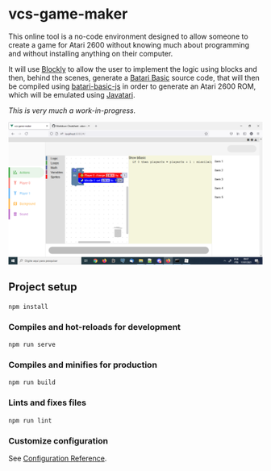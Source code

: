 # vcs-game-maker

This online tool is a no-code environment designed to allow someone to create a game for Atari 2600 without knowing much about programming and without installing anything on their computer.

It will use [Blockly](https://developers.google.com/blockly) to allow the user to implement the logic using blocks and then, behind the scenes, generate a [Batari Basic](https://www.randomterrain.com/atari-2600-memories-batari-basic-commands.html) source code, that will then be compiled using [batari-basic-js](https://github.com/haroldo-ok/batari-basic-js) in order to generate an Atari 2600 ROM, which will be emulated using [Javatari](https://javatari.org/).

*This is very much a work-in-progress.*

![Screenshot](documentation/screenshot.png "Screenshot")


## Project setup
```
npm install
```

### Compiles and hot-reloads for development
```
npm run serve
```

### Compiles and minifies for production
```
npm run build
```

### Lints and fixes files
```
npm run lint
```

### Customize configuration
See [Configuration Reference](https://cli.vuejs.org/config/).
